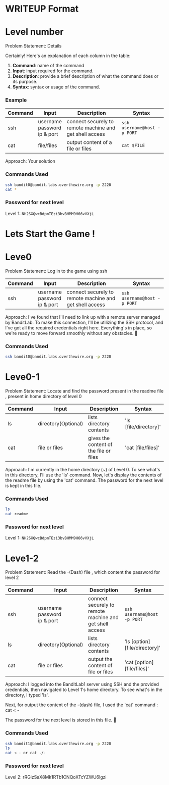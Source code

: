 # WRITEUP Format

# Level number

Problem Statement: Details

Certainly! Here's an explanation of each column in the table:

1. **Command**: name of the command
2. **Input**: input required for the command.
3. **Description**: provide a brief description of what the command does or its purpose. 
4. **Syntax**: syntax or usage of the command. 

### Example
| Command | Input | Description | Syntax |
| ------- | ----- | ----------- | ------ |
| ssh     | username<br>password<br>ip & port | connect securely to remote machine and get shell access | `ssh username@host -p PORT` |
| cat     | file/files | output content of a file or files | `cat $FILE` |


Approach: Your solution


### Commands Used
```Bash
ssh bandit0@bandit.labs.overthewire.org -p 2220
cat *
```

### Password for next level
Level 1: `NH2SXQwcBdpmTEzi3bvBHMM9H66vVXjL`

# Lets Start the Game !

# Leve0 

Problem Statement: Log in to the game using ssh 

| Command | Input | Description | Syntax |
| ------- | ----- | ----------- | ------ |
| ssh     | username<br>password<br>ip & port | connect securely to remote machine and get shell access | `ssh username@host -p PORT` |

Approach: I've found that I'll need to link up with a remote server managed by BanditLab. To make this connection, I'll be utilizing the SSH protocol, and I've got all the required credentials right here. Everything's in place, so we're ready to move forward smoothly without any obstacles. 🚀


### Commands Used
```Bash
ssh bandit0@bandit.labs.overthewire.org -p 2220
```

# Leve0-1

Problem Statement: Locate and find the password present in the readme file , present in home directory of level 0

| Command | Input | Description | Syntax |
| ------- | ----- | ----------- | ------ |
| ls      | directory(Optional) |  lists directory contents  | 'ls [file/directory]' |
| cat     | file or files|  gives the content of the file or files | 'cat [file/files]'|

Approach: I'm currently in the home directory (~) of Level 0.
To see what's in this directory, I'll use the 'ls' command.
Now, let's display the contents of the readme file by using the 'cat' command.
The password for the next level is kept in this file. 


### Commands Used
```Bash
ls 
cat readme
```
### Password for next level
Level 1:  `NH2SXQwcBdpmTEzi3bvBHMM9H66vVXjL`

# Leve1-2

Problem Statement: Read the -(Dash) file , which content the password for level 2

| Command | Input | Description | Syntax |
| ------- | ----- | ----------- | ------ |
| ssh     | username<br>password<br>ip & port | connect securely to remote machine and get shell access | `ssh username@host -p PORT` |
| ls      | directory(Optional) |  lists directory contents  | 'ls [option] [file/directory]' |
| cat     | file or files|  output the content of file or files | 'cat [option] [file/files]'|

Approach: I logged into the BanditLab1 server using SSH and the provided credentials, then navigated to Level 1's home directory. To see what's in the directory, I typed 'ls'.

Next, for output the content of the -(dash) file, I used the 'cat' command :
cat < -

The password for the next level is stored in this file. 🚀 


### Commands Used
```Bash
ssh bandit1@bandit.labs.overthewire.org -p 2220
ls 
cat < - or cat ./-
```

### Password for next level
Level 2: rRGizSaX8Mk1RTb1CNQoXTcYZWU6lgzi
